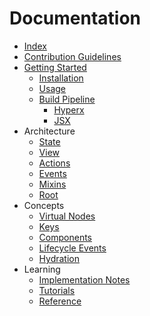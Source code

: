 # Documentation

- [Index](/docs/index.md)
- [Contribution Guidelines](/docs/CONTRIBUTING.md)
- [Getting Started](/docs/getting-started.md)
  - [Installation](/docs/getting-started.md#installation)
  - [Usage](/docs/getting-started.md#usage)
  - [Build Pipeline](/docs/getting-started.md#build-pipeline)
    - [Hyperx](/docs/hyperx.md)
    - [JSX](/docs/jsx.md)
- Architecture
  - [State](/docs/state.md)
  - [View](/docs/view.md)
  - [Actions](/docs/actions.md)
  - [Events](/docs/events.md)
  - [Mixins](/docs/mixins.md)
  - [Root](/docs/root.md)
- Concepts
  - [Virtual Nodes](/docs/virtual-nodes.md)
  - [Keys](/docs/keys.md)
  - [Components](/docs/components.md)
  - [Lifecycle Events](/docs/lifecycle-events.md)
  - [Hydration](/docs/hydration.md)
- Learning
  - [Implementation Notes](/docs/implementation-notes.md)
  - [Tutorials](/docs/tutorials.md)
  - [Reference](/docs/api.md)


